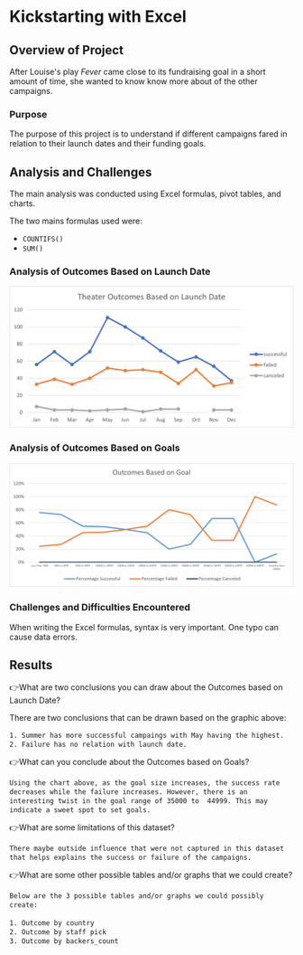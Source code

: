 # Kickstarting with Excel 

## Overview of Project

After Louise's play *Fever* came close to its fundraising goal in a short amount of time, she wanted to know know more about of the other campaigns.

### Purpose

The purpose of this project is to understand if different campaigns fared in relation to their launch dates and their funding goals.

## Analysis and Challenges

The main analysis was conducted using Excel formulas, pivot tables, and charts. 

The two mains formulas used were:
- `COUNTIFS()`
- `SUM()`

### Analysis of Outcomes Based on Launch Date
![](Theater_Outcomes_vs_Launch.png)

### Analysis of Outcomes Based on Goals
![](Outcomes_vs_Goals.png)

### Challenges and Difficulties Encountered

When writing the Excel formulas, syntax is very important. One typo can cause data errors. 

## Results

:point_right:What are two conclusions you can draw about the Outcomes based on Launch Date?

There are two conclusions that can be drawn based on the graphic above:

    1. Summer has more successful campaings with May having the highest.
    2. Failure has no relation with launch date. 

:point_right:What can you conclude about the Outcomes based on Goals?

    Using the chart above, as the goal size increases, the success rate decreases while the failure increases. However, there is an interesting twist in the goal range of 35000 to  44999. This may indicate a sweet spot to set goals. 

:point_right:What are some limitations of this dataset?

    There maybe outside influence that were not captured in this dataset that helps explains the success or failure of the campaigns.

:point_right:What are some other possible tables and/or graphs that we could create?

    Below are the 3 possible tables and/or graphs we could possibly create:

    1. Outcome by country
    2. Outcome by staff pick 
    3. Outcome by backers_count
